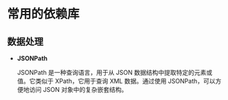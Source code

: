 # 常用的依赖库

## 数据处理

- **JSONPath**

  JSONPath 是一种查询语言，用于从 JSON 数据结构中提取特定的元素或值。它类似于 XPath，它用于查询 XML 数据。通过使用 JSONPath，可以方便地访问 JSON 对象中的复杂嵌套结构。
